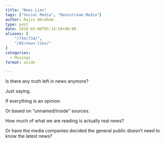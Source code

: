 ```yaml
---
title: "News Lies"
tags: ["Social Media", "Mainstream Media"]
author: Rajiv Abraham
type: post
date: 2018-03-06T05:14:54+00:00
aliases: [
    "/734/734/",
    "/65/news-lies/"
]
categories:
  - Musings
format: aside

---
```

<p style="text-align: left;">
  Is there any truth left in news anymore?
</p>

<p style="text-align: left;">
  Just saying.
</p>

<p style="text-align: left;">
  If everything is an opinion.
</p>

<p style="text-align: left;">
  Or based on &#8220;unnamed/inside&#8221; sources.
</p>

<p style="text-align: left;">
  How much of what we are reading is actually real news?
</p>

<p style="text-align: left;">
  Or have the media companies decided the general public doesn&#8217;t need to know the latest news?
</p>